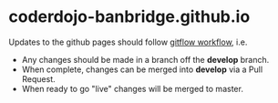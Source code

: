 # coderdojo-banbridge.github.io

Updates to the github pages should follow [gitflow workflow](https://www.atlassian.com/git/tutorials/comparing-workflows#gitflow-workflow), i.e.

* Any changes should be made in a branch off the **develop** branch. 
* When complete, changes can be merged into **develop** via a Pull Request.
* When ready to go "live" changes will be merged to master. 
